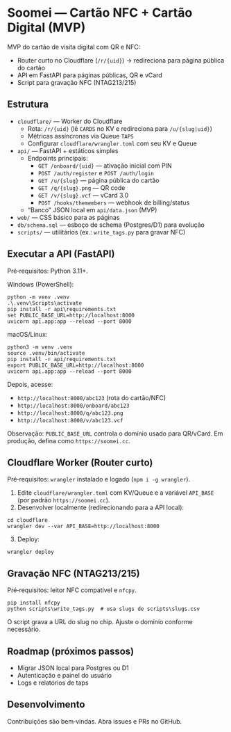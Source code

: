 # Soomei — Cartão NFC + Cartão Digital (MVP)

MVP do cartão de visita digital com QR e NFC:
- Router curto no Cloudflare (`/r/{uid}`) → redireciona para página pública do cartão
- API em FastAPI para páginas públicas, QR e vCard
- Script para gravação NFC (NTAG213/215)

## Estrutura
- `cloudflare/` — Worker do Cloudflare
  - Rota: `/r/{uid}` (lê `CARDS` no KV e redireciona para `/u/{slug|uid}`)
  - Métricas assíncronas via Queue `TAPS`
  - Configurar `cloudflare/wrangler.toml` com seu KV e Queue
- `api/` — FastAPI + estáticos simples
  - Endpoints principais:
    - `GET /onboard/{uid}` — ativação inicial com PIN
    - `POST /auth/register` e `POST /auth/login`
    - `GET /u/{slug}` — página pública do cartão
    - `GET /q/{slug}.png` — QR code
    - `GET /v/{slug}.vcf` — vCard 3.0
    - `POST /hooks/themembers` — webhook de billing/status
  - “Banco” JSON local em `api/data.json` (MVP)
- `web/` — CSS básico para as páginas
- `db/schema.sql` — esboço de schema (Postgres/D1) para evolução
- `scripts/` — utilitários (ex.: `write_tags.py` para gravar NFC)

## Executar a API (FastAPI)
Pré‑requisitos: Python 3.11+.

Windows (PowerShell):
```
python -m venv .venv
.\.venv\Scripts\activate
pip install -r api\requirements.txt
set PUBLIC_BASE_URL=http://localhost:8000
uvicorn api.app:app --reload --port 8000
```

macOS/Linux:
```
python3 -m venv .venv
source .venv/bin/activate
pip install -r api/requirements.txt
export PUBLIC_BASE_URL=http://localhost:8000
uvicorn api.app:app --reload --port 8000
```

Depois, acesse:
- `http://localhost:8000/abc123` (rota do cartão/NFC)
- `http://localhost:8000/onboard/abc123`
- `http://localhost:8000/q/abc123.png`
- `http://localhost:8000/v/abc123.vcf`

Observação: `PUBLIC_BASE_URL` controla o domínio usado para QR/vCard. Em produção, defina como `https://soomei.cc`.

## Cloudflare Worker (Router curto)
Pré‑requisitos: `wrangler` instalado e logado (`npm i -g wrangler`).

1. Edite `cloudflare/wrangler.toml` com KV/Queue e a variável `API_BASE` (por padrão `https://soomei.cc`).
2. Desenvolver localmente (redirecionando para a API local):
```
cd cloudflare
wrangler dev --var API_BASE=http://localhost:8000
```
3. Deploy:
```
wrangler deploy
```

## Gravação NFC (NTAG213/215)
Pré‑requisitos: leitor NFC compatível e `nfcpy`.

```
pip install nfcpy
python scripts\write_tags.py  # usa slugs de scripts\slugs.csv
```

O script grava a URL do slug no chip. Ajuste o domínio conforme necessário.

## Roadmap (próximos passos)
- Migrar JSON local para Postgres ou D1
- Autenticação e painel do usuário
- Logs e relatórios de taps

## Desenvolvimento
Contribuições são bem‑vindas. Abra issues e PRs no GitHub.
